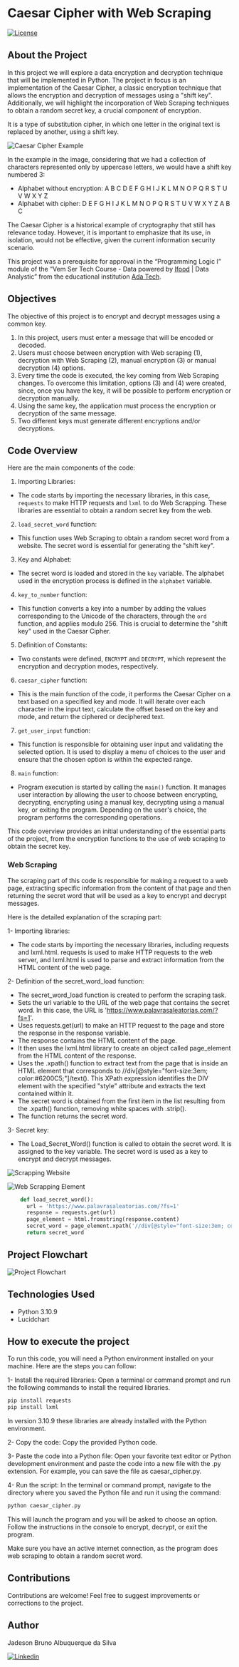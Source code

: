 # Caesar Cipher with Web Scraping

[![License](https://img.shields.io/npm/l/react)](https://github.com/JadesonBruno/caesar_cipher_with_web_scraping/blob/main/LICENSE)

## About the Project

In this project we will explore a data encryption and decryption technique that will be implemented in Python. The project in focus is an implementation of the Caesar Cipher, a classic encryption technique that allows the encryption and decryption of messages using a "shift key". Additionally, we will highlight the incorporation of Web Scraping techniques to obtain a random secret key, a crucial component of encryption.

It is a type of substitution cipher, in which one letter in the original text is replaced by another, using a shift key.

![Caesar Cipher Example](https://github.com/JadesonBruno/caesar_cipher_with_web_scraping/blob/main/assets/caesar_cipher.png)

In the example in the image, considering that we had a collection of characters represented only by uppercase letters, we would have a shift key numbered 3:

- Alphabet without encryption: A B C D E F G H I J K L M N O P Q R S T U V W X Y Z
- Alphabet with cipher: D E F G H I J K L M N O P Q R S T U V W X Y Z A B C

The Caesar Cipher is a historical example of cryptography that still has relevance today. However, it is important to emphasize that its use, in isolation, would not be effective, given the current information security scenario.

This project was a prerequisite for approval in the “Programming Logic I” module of the “Vem Ser Tech Course - Data powered by [Ifood](https://www.ifood.com.br/) | Data Analystic” from the educational institution [Ada Tech](https://ada.tech/).

## Objectives

The objective of this project is to encrypt and decrypt messages using a common key.

1. In this project, users must enter a message that will be encoded or decoded.
2. Users must choose between encryption with Web scraping (1), decryption with Web Scraping (2), manual encryption (3) or manual decryption (4) options.
3. Every time the code is executed, the key coming from Web Scraping changes. To overcome this limitation, options (3) and (4) were created, since, once you have the key, it will be possible to perform encryption or decryption manually.
4. Using the same key, the application must process the encryption or decryption of the same message.
5. Two different keys must generate different encryptions and/or decryptions.

## Code Overview

Here are the main components of the code:

1. Importing Libraries:

- The code starts by importing the necessary libraries, in this case, `requests` to make HTTP requests and `lxml` to do Web Scrapping. These libraries are essential to obtain a random secret key from the web.

2. `load_secret_word` function:

- This function uses Web Scraping to obtain a random secret word from a website. The secret word is essential for generating the "shift key".

3. Key and Alphabet:

- The secret word is loaded and stored in the `key` variable. The alphabet used in the encryption process is defined in the `alphabet` variable.

4. `key_to_number` function:

- This function converts a key into a number by adding the values corresponding to the Unicode of the characters, through the `ord` function, and applies modulo 256. This is crucial to determine the "shift key" used in the Caesar Cipher.

5. Definition of Constants:

- Two constants were defined, `ENCRYPT` and `DECRYPT`, which represent the encryption and decryption modes, respectively.

6. `caesar_cipher` function:

- This is the main function of the code, it performs the Caesar Cipher on a text based on a specified key and mode. It will iterate over each character in the input text, calculate the offset based on the key and mode, and return the ciphered or deciphered text.

7. `get_user_input` function:

- This function is responsible for obtaining user input and validating the selected option. It is used to display a menu of choices to the user and ensure that the chosen option is within the expected range.

8. `main` function:

- Program execution is started by calling the `main()` function. It manages user interaction by allowing the user to choose between encrypting, decrypting, encrypting using a manual key, decrypting using a manual key, or exiting the program. Depending on the user's choice, the program performs the corresponding operations.

This code overview provides an initial understanding of the essential parts of the project, from the encryption functions to the use of web scraping to obtain the secret key.

### Web Scraping

The scraping part of this code is responsible for making a request to a web page, extracting specific information from the content of that page and then returning the secret word that will be used as a key to encrypt and decrypt messages.

Here is the detailed explanation of the scraping part:

1- Importing libraries:

- The code starts by importing the necessary libraries, including requests and lxml.html. requests is used to make HTTP requests to the web server, and lxml.html is used to parse and extract information from the HTML content of the web page.

2- Definition of the secret_word_load function:

- The secret_word_load function is created to perform the scraping task.
- Sets the url variable to the URL of the web page that contains the secret word. In this case, the URL is 'https://www.palavrasaleatorias.com/?fs=1'.
- Uses requests.get(url) to make an HTTP request to the page and store the response in the response variable.
- The response contains the HTML content of the page.
- It then uses the lxml.html library to create an object called page_element from the HTML content of the response.
- Uses the .xpath() function to extract text from the page that is inside an HTML element that corresponds to //div[@style="font-size:3em; color:#6200C5;"]/text(). This XPath expression identifies the DIV element with the specified "style" attribute and extracts the text contained within it.
- The secret word is obtained from the first item in the list resulting from the .xpath() function, removing white spaces with .strip().
- The function returns the secret word.

3- Secret key:

- The Load_Secret_Word() function is called to obtain the secret word. It is assigned to the key variable. The secret word is used as a key to encrypt and decrypt messages.

![Scrapping Website](https://github.com/JadesonBruno/caesar_cipher_with_web_scraping/blob/main/assets/site_web_scraping.png)

![Web Scrapping Element](https://github.com/JadesonBruno/caesar_cipher_with_web_scraping/blob/main/assets/html_element_web_scraping.png)

```python
    def load_secret_word():
      url = 'https://www.palavrasaleatorias.com/?fs=1'
      response = requests.get(url)
      page_element = html.fromstring(response.content)
      secret_word = page_element.xpath('//div[@style="font-size:3em; color:#6200C5;"]/text()')[0].strip()
      return secret_word
```

## Project Flowchart

![Project Flowchart](https://github.com/JadesonBruno/caesar_cipher_with_web_scraping/blob/main/assets/project_flowchart.png)

## Technologies Used

- Python 3.10.9
- Lucidchart

## How to execute the project

To run this code, you will need a Python environment installed on your machine. Here are the steps you can follow:

1- Install the required libraries:
Open a terminal or command prompt and run the following commands to install the required libraries.

```bash
pip install requests
pip install lxml
```

In version 3.10.9 these libraries are already installed with the Python environment.

2- Copy the code:
Copy the provided Python code.

3- Paste the code into a Python file:
Open your favorite text editor or Python development environment and paste the code into a new file with the .py extension. For example, you can save the file as caesar_cipher.py.

4- Run the script:
In the terminal or command prompt, navigate to the directory where you saved the Python file and run it using the command:

```bash
python caesar_cipher.py
```

This will launch the program and you will be asked to choose an option. Follow the instructions in the console to encrypt, decrypt, or exit the program.

Make sure you have an active internet connection, as the program does web scraping to obtain a random secret word.

## Contributions

Contributions are welcome! Feel free to suggest improvements or corrections to the project.

## Author

Jadeson Bruno Albuquerque da Silva

[![Linkedin](https://img.shields.io/badge/LinkedIn-0077B5?style=for-the-badge&logo=linkedin&logoColor=white)](https://www.linkedin.com/in/jadeson-bruno-228450101/)
